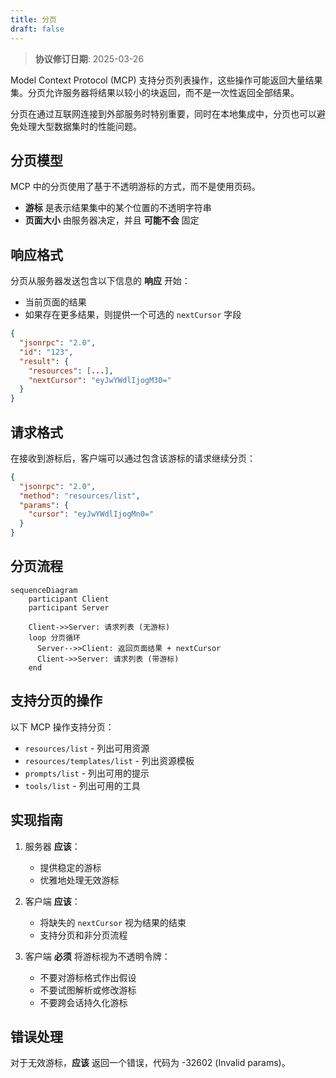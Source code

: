 ```yaml
---
title: 分页
draft: false
---
```


> **协议修订日期**: 2025-03-26

Model Context Protocol (MCP) 支持分页列表操作，这些操作可能返回大量结果集。分页允许服务器将结果以较小的块返回，而不是一次性返回全部结果。

分页在通过互联网连接到外部服务时特别重要，同时在本地集成中，分页也可以避免处理大型数据集时的性能问题。

## 分页模型

MCP 中的分页使用了基于不透明游标的方式，而不是使用页码。

- **游标** 是表示结果集中的某个位置的不透明字符串
- **页面大小** 由服务器决定，并且 **可能不会** 固定

## 响应格式

分页从服务器发送包含以下信息的 **响应** 开始：

- 当前页面的结果
- 如果存在更多结果，则提供一个可选的 `nextCursor` 字段

```json
{
  "jsonrpc": "2.0",
  "id": "123",
  "result": {
    "resources": [...],
    "nextCursor": "eyJwYWdlIjogM30="
  }
}
```

## 请求格式

在接收到游标后，客户端可以通过包含该游标的请求继续分页：

```json
{
  "jsonrpc": "2.0",
  "method": "resources/list",
  "params": {
    "cursor": "eyJwYWdlIjogMn0="
  }
}
```

## 分页流程

```mermaid
sequenceDiagram
    participant Client
    participant Server

    Client->>Server: 请求列表 (无游标)
    loop 分页循环
      Server-->>Client: 返回页面结果 + nextCursor
      Client->>Server: 请求列表 (带游标)
    end
```

## 支持分页的操作

以下 MCP 操作支持分页：

- `resources/list` - 列出可用资源
- `resources/templates/list` - 列出资源模板
- `prompts/list` - 列出可用的提示
- `tools/list` - 列出可用的工具

## 实现指南

1. 服务器 **应该**：

   - 提供稳定的游标
   - 优雅地处理无效游标

2. 客户端 **应该**：

   - 将缺失的 `nextCursor` 视为结果的结束
   - 支持分页和非分页流程

3. 客户端 **必须** 将游标视为不透明令牌：
   - 不要对游标格式作出假设
   - 不要试图解析或修改游标
   - 不要跨会话持久化游标

## 错误处理

对于无效游标，**应该** 返回一个错误，代码为 -32602 (Invalid params)。
